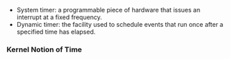 * System timer: a programmable piece of hardware that issues an interrupt at a fixed frequency.
* Dynamic timer: the facility used to schedule events that run once after a specified time has elapsed.

### Kernel Notion of Time
